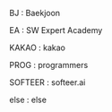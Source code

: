 BJ : Baekjoon

EA : SW Expert Academy

KAKAO : kakao

PROG : programmers

SOFTEER : softeer.ai

else : else


